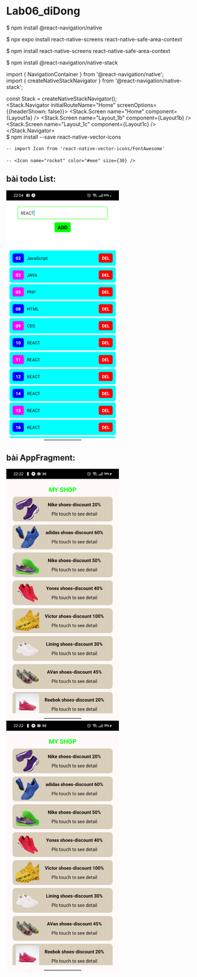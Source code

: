 # Lab06_diDong

$	npm install @react-navigation/native 


$	npx expo install react-native-screens react-native-safe-area-context


$	npm install react-native-screens react-native-safe-area-context

$	npm install @react-navigation/native-stack

import { NavigationContainer } from '@react-navigation/native';<br/>
import { createNativeStackNavigator } from '@react-navigation/native-stack';

const Stack = createNativeStackNavigator();
<br/>
 <NavigationContainer>
      <Stack.Navigator initialRouteName="Home" screenOptions={{headerShown: false}}>
        <Stack.Screen name="Home" component={Layout1a} />
        <Stack.Screen name="Layout_1b" component={Layout1b} />
        <Stack.Screen name="Layout_1c" component={Layout1c} />
      </Stack.Navigator>
    </NavigationContainer>
<br/>
$	npm install --save react-native-vector-icons

	-- import Icon from 'react-native-vector-icons/FontAwesome'
    
 	-- <Icon name="rocket" color="#eee" size={30} />


## bài todo List: 

 <img src="./Ảnh minh họa/todoList.png" alt="Hình ảnh không tồn tại" width=300>

## bài AppFragment: 

 <img src="./Ảnh minh họa/AppFragment_serceen1.png" alt="Hình ảnh không tồn tại" width=300>
 <img src="./Ảnh minh họa/AppFragment_serceen1.png" alt="Hình ảnh không tồn tại" width=300>

